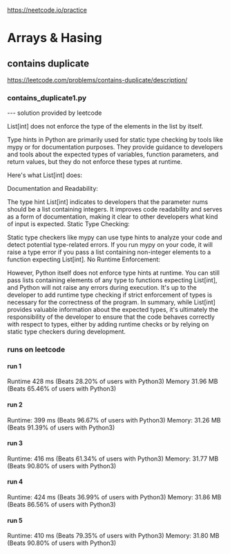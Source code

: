 https://neetcode.io/practice

# Arrays & Hasing
## contains duplicate
https://leetcode.com/problems/contains-duplicate/description/

### contains_duplicate1.py
--- solution provided by leetcode

List[int] does not enforce the type of the elements in the list by itself.

Type hints in Python are primarily used for static type checking by tools like mypy or for documentation purposes. They provide guidance to developers and tools about the expected types of variables, function parameters, and return values, but they do not enforce these types at runtime.

Here's what List[int] does:

Documentation and Readability:

The type hint List[int] indicates to developers that the parameter nums should be a list containing integers.
It improves code readability and serves as a form of documentation, making it clear to other developers what kind of input is expected.
Static Type Checking:

Static type checkers like mypy can use type hints to analyze your code and detect potential type-related errors.
If you run mypy on your code, it will raise a type error if you pass a list containing non-integer elements to a function expecting List[int].
No Runtime Enforcement:

However, Python itself does not enforce type hints at runtime. You can still pass lists containing elements of any type to functions expecting List[int], and Python will not raise any errors during execution.
It's up to the developer to add runtime type checking if strict enforcement of types is necessary for the correctness of the program.
In summary, while List[int] provides valuable information about the expected types, it's ultimately the responsibility of the developer to ensure that the code behaves correctly with respect to types, either by adding runtime checks or by relying on static type checkers during development.

### runs on leetcode

#### run 1
Runtime 428 ms (Beats 28.20% of users with Python3)
Memory 31.96 MB (Beats 65.46% of users with Python3)

#### run 2
Runtime: 399 ms (Beats 96.67% of users with Python3)
Memory: 31.26 MB (Beats 91.39% of users with Python3)

#### run 3
Runtime: 416 ms (Beats 61.34% of users with Python3)
Memory: 31.77 MB (Beats 90.80% of users with Python3)

#### run 4
Runtime: 424 ms (Beats 36.99% of users with Python3)
Memory: 31.86 MB (Beats 86.56% of users with Python3)

#### run 5
Runtime: 410 ms (Beats 79.35% of users with Python3)
Memory: 31.80 MB (Beats 90.80% of users with Python3)

